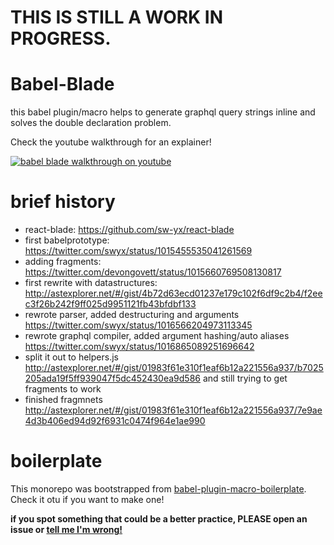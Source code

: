 # THIS IS STILL A WORK IN PROGRESS.

# Babel-Blade

this babel plugin/macro helps to generate graphql query strings inline and solves the double declaration problem.

Check the youtube walkthrough for an explainer!

[![babel blade walkthrough on youtube](https://img.youtube.com/vi/z9wKcRjNqlw/0.jpg)](https://www.youtube.com/watch?v=z9wKcRjNqlw)

# brief history

- react-blade: https://github.com/sw-yx/react-blade
- first babelprototype: https://twitter.com/swyx/status/1015455535041261569
- adding fragments: https://twitter.com/devongovett/status/1015660769508130817
- first rewrite with datastructures: http://astexplorer.net/#/gist/4b72d63ecd01237e179c102f6df9c2b4/f2eec3f26b242f9ff025d9951121fb43bfdbf133
- rewrote parser, added destructuring and arguments https://twitter.com/swyx/status/1016566204973113345
- rewrote graphql compiler, added argument hashing/auto aliases https://twitter.com/swyx/status/1016865089251696642
- split it out to helpers.js http://astexplorer.net/#/gist/01983f61e310f1eaf6b12a221556a937/b7025205ada19f5ff939047f5dc452430ea9d586 and still trying to get fragments to work
- finished fragmnets http://astexplorer.net/#/gist/01983f61e310f1eaf6b12a221556a937/7e9ae4d3b406ed94d92f6931c0474f964e1ae990

# boilerplate

This monorepo was bootstrapped from [babel-plugin-macro-boilerplate](https://github.com/sw-yx/babel-plugin-macro-boilerplate). Check it otu if you want to make one!

**if you spot something that could be a better practice, PLEASE open an issue or [tell me I'm wrong!](https://twitter.com/swyx)**
